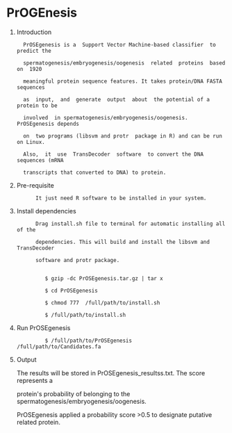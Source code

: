 # PrOGEnesis



1) Introduction
	     
	     PrOSEgenesis is a  Support Vector Machine-based classifier  to predict the  
	     
	     spermatogenesis/embryogenesis/oogenesis  related  proteins  based on  1920  
	     
	     meaningful protein sequence features. It takes protein/DNA FASTA sequences 
	     
	     as  input,  and  generate  output  about  the potential of a protein to be 
	     
	     involved  in spermatogenesis/embryogenesis/oogenesis. PrOSEgenesis depends 
	     
	     on  two programs (libsvm and protr  package in R) and can be run on Linux. 
	     
	     Also,  it  use  TransDecoder  software  to convert the DNA sequences (mRNA 
	     
	     transcripts that converted to DNA) to protein.   
	     
	    
	     


2) Pre-requisite
             
             It just need R software to be installed in your system.



3) Install dependencies
            
             Drag install.sh file to terminal for automatic installing all of the  
             
             dependencies. This will build and install the libsvm and TransDecoder
             
             software and protr package.
             
	     
	     		$ gzip -dc PrOSEgenesis.tar.gz | tar x 
	     
	     		$ cd PrOSEgenesis
	     
	    		$ chmod 777  /full/path/to/install.sh
	    		
	    		$ /full/path/to/install.sh
	     
	     
	     
4) Run PrOSEgenesis	     
	     	     
	     		$ /full/path/to/PrOSEgenesis    /full/path/to/Candidates.fa
	     


5) Output

	The results will be stored in PrOSEgenesis_resultss.txt. The score represents a 
	
	protein's probability of belonging to the  spermatogenesis/embryogenesis/oogenesis. 
	
	PrOSEgenesis applied  a probability  score  >0.5 to designate putative related protein.  
	
	
	
